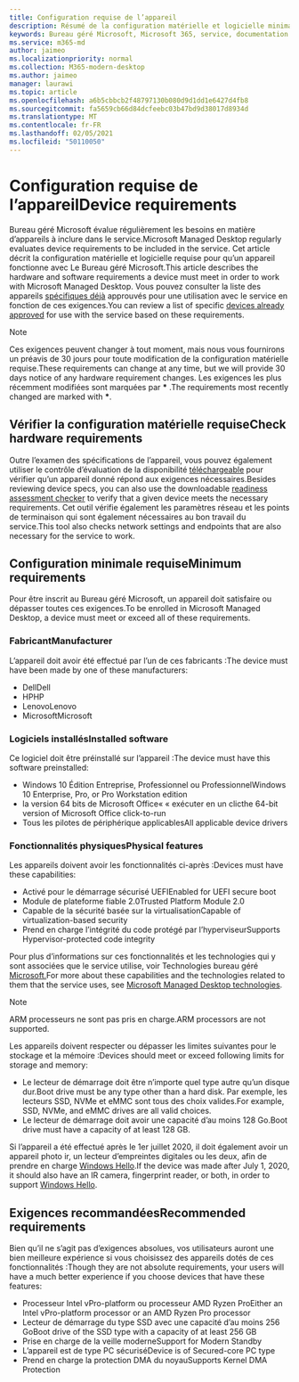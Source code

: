 ```yaml
---
title: Configuration requise de l’appareil
description: Résumé de la configuration matérielle et logicielle minimale requise pour que les appareils fonctionnent avec le Bureau géré Microsoft
keywords: Bureau géré Microsoft, Microsoft 365, service, documentation
ms.service: m365-md
author: jaimeo
ms.localizationpriority: normal
ms.collection: M365-modern-desktop
ms.author: jaimeo
manager: laurawi
ms.topic: article
ms.openlocfilehash: a6b5cbbcb2f48797130b080d9d1dd1e6427d4fb8
ms.sourcegitcommit: fa5659cb66d84dcfeebc03b47bd9d38017d8934d
ms.translationtype: MT
ms.contentlocale: fr-FR
ms.lasthandoff: 02/05/2021
ms.locfileid: "50110050"
---
```

# <a name="device-requirements"></a><span data-ttu-id="4b668-104">Configuration requise de l’appareil</span><span class="sxs-lookup"><span data-stu-id="4b668-104">Device requirements</span></span>

<span data-ttu-id="4b668-105">Bureau géré Microsoft évalue régulièrement les besoins en matière d’appareils à inclure dans le service.</span><span class="sxs-lookup"><span data-stu-id="4b668-105">Microsoft Managed Desktop regularly evaluates device requirements to be included in the service.</span></span> <span data-ttu-id="4b668-106">Cet article décrit la configuration matérielle et logicielle requise pour qu’un appareil fonctionne avec Le Bureau géré Microsoft.</span><span class="sxs-lookup"><span data-stu-id="4b668-106">This article describes the hardware and software requirements a device must meet in order to work with Microsoft Managed Desktop.</span></span> <span data-ttu-id="4b668-107">Vous pouvez consulter la liste des appareils [spécifiques déjà](device-list.md) approuvés pour une utilisation avec le service en fonction de ces exigences.</span><span class="sxs-lookup"><span data-stu-id="4b668-107">You can review a list of specific [devices already approved](device-list.md) for use with the service based on these requirements.</span></span>

> [!NOTE]
> <span data-ttu-id="4b668-108">Ces exigences peuvent changer à tout moment, mais nous vous fournirons un préavis de 30 jours pour toute modification de la configuration matérielle requise.</span><span class="sxs-lookup"><span data-stu-id="4b668-108">These requirements can change at any time, but we will provide 30 days notice of any hardware requirement changes.</span></span> <span data-ttu-id="4b668-109">Les exigences les plus récemment modifiées sont marquées par **\*** .</span><span class="sxs-lookup"><span data-stu-id="4b668-109">The requirements most recently changed are marked with **\***.</span></span> 

## <a name="check-hardware-requirements"></a><span data-ttu-id="4b668-110">Vérifier la configuration matérielle requise</span><span class="sxs-lookup"><span data-stu-id="4b668-110">Check hardware requirements</span></span>

<span data-ttu-id="4b668-111">Outre l’examen des spécifications de l’appareil, vous pouvez également utiliser le contrôle d’évaluation de la disponibilité [téléchargeable](../get-ready/readiness-assessment-downloadable.md) pour vérifier qu’un appareil donné répond aux exigences nécessaires.</span><span class="sxs-lookup"><span data-stu-id="4b668-111">Besides reviewing device specs, you can also use the downloadable [readiness assessment checker](../get-ready/readiness-assessment-downloadable.md) to verify that a given device meets the necessary requirements.</span></span> <span data-ttu-id="4b668-112">Cet outil vérifie également les paramètres réseau et les points de terminaison qui sont également nécessaires au bon travail du service.</span><span class="sxs-lookup"><span data-stu-id="4b668-112">This tool also checks network settings and endpoints that are also necessary for the service to work.</span></span>

## <a name="minimum-requirements"></a><span data-ttu-id="4b668-113">Configuration minimale requise</span><span class="sxs-lookup"><span data-stu-id="4b668-113">Minimum requirements</span></span>

<span data-ttu-id="4b668-114">Pour être inscrit au Bureau géré Microsoft, un appareil doit satisfaire ou dépasser toutes ces exigences.</span><span class="sxs-lookup"><span data-stu-id="4b668-114">To be enrolled in Microsoft Managed Desktop, a device must meet or exceed all of these requirements.</span></span>

### <a name="manufacturer"></a><span data-ttu-id="4b668-115">Fabricant</span><span class="sxs-lookup"><span data-stu-id="4b668-115">Manufacturer</span></span>

<span data-ttu-id="4b668-116">L’appareil doit avoir été effectué par l’un de ces fabricants :</span><span class="sxs-lookup"><span data-stu-id="4b668-116">The device must have been made by one of these manufacturers:</span></span>

- <span data-ttu-id="4b668-117">Dell</span><span class="sxs-lookup"><span data-stu-id="4b668-117">Dell</span></span>
- <span data-ttu-id="4b668-118">HP</span><span class="sxs-lookup"><span data-stu-id="4b668-118">HP</span></span>
- <span data-ttu-id="4b668-119">Lenovo</span><span class="sxs-lookup"><span data-stu-id="4b668-119">Lenovo</span></span>
- <span data-ttu-id="4b668-120">Microsoft</span><span class="sxs-lookup"><span data-stu-id="4b668-120">Microsoft</span></span>


### <a name="installed-software"></a><span data-ttu-id="4b668-121">Logiciels installés</span><span class="sxs-lookup"><span data-stu-id="4b668-121">Installed software</span></span>

<span data-ttu-id="4b668-122">Ce logiciel doit être préinstallé sur l’appareil :</span><span class="sxs-lookup"><span data-stu-id="4b668-122">The device must have this software preinstalled:</span></span>

- <span data-ttu-id="4b668-123">Windows 10 Édition Entreprise, Professionnel ou Professionnel</span><span class="sxs-lookup"><span data-stu-id="4b668-123">Windows 10 Enterprise, Pro, or Pro Workstation edition</span></span>
- <span data-ttu-id="4b668-124">la version 64 bits de Microsoft Office« « exécuter en un clic</span><span class="sxs-lookup"><span data-stu-id="4b668-124">the 64-bit version of Microsoft Office click-to-run</span></span> 
- <span data-ttu-id="4b668-125">Tous les pilotes de périphérique applicables</span><span class="sxs-lookup"><span data-stu-id="4b668-125">All applicable device drivers</span></span>


### <a name="physical-features"></a><span data-ttu-id="4b668-126">Fonctionnalités physiques</span><span class="sxs-lookup"><span data-stu-id="4b668-126">Physical features</span></span>

<span data-ttu-id="4b668-127">Les appareils doivent avoir les fonctionnalités ci-après :</span><span class="sxs-lookup"><span data-stu-id="4b668-127">Devices must have these capabilities:</span></span>

- <span data-ttu-id="4b668-128">Activé pour le démarrage sécurisé UEFI</span><span class="sxs-lookup"><span data-stu-id="4b668-128">Enabled for UEFI secure boot</span></span> 
- <span data-ttu-id="4b668-129">Module de plateforme fiable 2.0</span><span class="sxs-lookup"><span data-stu-id="4b668-129">Trusted Platform Module 2.0</span></span> 
- <span data-ttu-id="4b668-130">Capable de la sécurité basée sur la virtualisation</span><span class="sxs-lookup"><span data-stu-id="4b668-130">Capable of virtualization-based security</span></span> 
- <span data-ttu-id="4b668-131">Prend en charge l’intégrité du code protégé par l’hyperviseur</span><span class="sxs-lookup"><span data-stu-id="4b668-131">Supports Hypervisor-protected code integrity</span></span> 

<span data-ttu-id="4b668-132">Pour plus d’informations sur ces fonctionnalités et les technologies qui y sont associées que le service utilise, voir Technologies bureau géré [Microsoft.](../intro/technologies.md)</span><span class="sxs-lookup"><span data-stu-id="4b668-132">For more about these capabilities and the technologies related to them that the service uses, see [Microsoft Managed Desktop technologies](../intro/technologies.md).</span></span>

> [!NOTE]
> <span data-ttu-id="4b668-133">ARM processeurs ne sont pas pris en charge.</span><span class="sxs-lookup"><span data-stu-id="4b668-133">ARM processors are not supported.</span></span>

<span data-ttu-id="4b668-134">Les appareils doivent respecter ou dépasser les limites suivantes pour le stockage et la mémoire :</span><span class="sxs-lookup"><span data-stu-id="4b668-134">Devices should meet or exceed following limits for storage and memory:</span></span>

- <span data-ttu-id="4b668-135">Le lecteur de démarrage doit être n’importe quel type autre qu’un disque dur.</span><span class="sxs-lookup"><span data-stu-id="4b668-135">Boot drive must be any type other than a hard disk.</span></span> <span data-ttu-id="4b668-136">Par exemple, les lecteurs SSD, NVMe et eMMC sont tous des choix valides.</span><span class="sxs-lookup"><span data-stu-id="4b668-136">For example, SSD, NVMe, and eMMC drives are all valid choices.</span></span>
- <span data-ttu-id="4b668-137">Le lecteur de démarrage doit avoir une capacité d’au moins 128 Go.</span><span class="sxs-lookup"><span data-stu-id="4b668-137">Boot drive must have a capacity of at least 128 GB.</span></span>

<span data-ttu-id="4b668-138">Si l’appareil a été effectué après le 1er juillet 2020, il doit également avoir un appareil photo ir, un lecteur d’empreintes digitales ou les deux, afin de prendre en charge [Windows Hello](https://docs.microsoft.com/windows-hardware/design/device-experiences/windows-hello-enhanced-sign-in-security).</span><span class="sxs-lookup"><span data-stu-id="4b668-138">If the device was made after July 1, 2020, it should also have an IR camera, fingerprint reader, or both, in order to support [Windows Hello](https://docs.microsoft.com/windows-hardware/design/device-experiences/windows-hello-enhanced-sign-in-security).</span></span>

## <a name="recommended-requirements"></a><span data-ttu-id="4b668-139">Exigences recommandées</span><span class="sxs-lookup"><span data-stu-id="4b668-139">Recommended requirements</span></span>

<span data-ttu-id="4b668-140">Bien qu’il ne s’agit pas d’exigences absolues, vos utilisateurs auront une bien meilleure expérience si vous choisissez des appareils dotés de ces fonctionnalités :</span><span class="sxs-lookup"><span data-stu-id="4b668-140">Though they are not absolute requirements, your users will have a much better experience if you choose devices that have these features:</span></span>

- <span data-ttu-id="4b668-141">Processeur Intel vPro-platform ou processeur AMD Ryzen Pro</span><span class="sxs-lookup"><span data-stu-id="4b668-141">Either an Intel vPro-platform processor or an AMD Ryzen Pro processor</span></span>
- <span data-ttu-id="4b668-142">Lecteur de démarrage du type SSD avec une capacité d’au moins 256 Go</span><span class="sxs-lookup"><span data-stu-id="4b668-142">Boot drive of the SSD type with a capacity of at least 256 GB</span></span>
- <span data-ttu-id="4b668-143">Prise en charge de la veille moderne</span><span class="sxs-lookup"><span data-stu-id="4b668-143">Support for Modern Standby</span></span>
- <span data-ttu-id="4b668-144">L’appareil est de type PC sécurisé</span><span class="sxs-lookup"><span data-stu-id="4b668-144">Device is of Secured-core PC type</span></span>
- <span data-ttu-id="4b668-145">Prend en charge la protection DMA du noyau</span><span class="sxs-lookup"><span data-stu-id="4b668-145">Supports Kernel DMA Protection</span></span>
